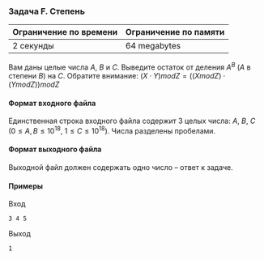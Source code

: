 ### Задача F. Степень

| Ограничение по времени | Ограничение по памяти |
| :--------------------- | :-------------------- |
| 2 секунды              | 64 megabytes          |

Вам даны целые числа $A$, $B$ и $C$. Выведите остаток от деления $A^B$ ($A$ в степени $B$) на $C$. Обратите внимание:
$(X · Y) mod Z = ((X mod Z) · (Y mod Z)) mod Z$

#### Формат входного файла

Единственная строка входного файла содержит 3 целых числа: $A$, $B$, $C$ ($0 \le A, B \le 10^{18}$, $1 \le C \le 10^{18}$). Числа разделены пробелами.

#### Формат выходного файла

Выходной файл должен содержать одно число – ответ к задаче.

#### Примеры

Вход

```
3 4 5
```

Выход

```
1
```
